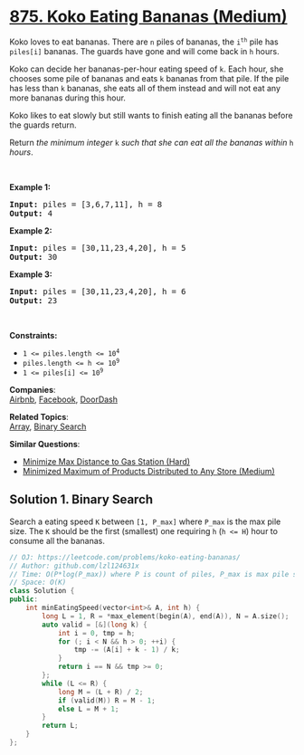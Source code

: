 # [875. Koko Eating Bananas (Medium)](https://leetcode.com/problems/koko-eating-bananas/)

<p>Koko loves to eat bananas. There are <code>n</code> piles of bananas, the <code>i<sup>th</sup></code> pile has <code>piles[i]</code> bananas. The guards have gone and will come back in <code>h</code> hours.</p>

<p>Koko can decide her bananas-per-hour eating speed of <code>k</code>. Each hour, she chooses some pile of bananas and eats <code>k</code> bananas from that pile. If the pile has less than <code>k</code> bananas, she eats all of them instead and will not eat any more bananas during this hour.</p>

<p>Koko likes to eat slowly but still wants to finish eating all the bananas before the guards return.</p>

<p>Return <em>the minimum integer</em> <code>k</code> <em>such that she can eat all the bananas within</em> <code>h</code> <em>hours</em>.</p>

<p>&nbsp;</p>
<p><strong>Example 1:</strong></p>

<pre><strong>Input:</strong> piles = [3,6,7,11], h = 8
<strong>Output:</strong> 4
</pre>

<p><strong>Example 2:</strong></p>

<pre><strong>Input:</strong> piles = [30,11,23,4,20], h = 5
<strong>Output:</strong> 30
</pre>

<p><strong>Example 3:</strong></p>

<pre><strong>Input:</strong> piles = [30,11,23,4,20], h = 6
<strong>Output:</strong> 23
</pre>

<p>&nbsp;</p>
<p><strong>Constraints:</strong></p>

<ul>
	<li><code>1 &lt;= piles.length &lt;= 10<sup>4</sup></code></li>
	<li><code>piles.length &lt;= h &lt;= 10<sup>9</sup></code></li>
	<li><code>1 &lt;= piles[i] &lt;= 10<sup>9</sup></code></li>
</ul>


**Companies**:  
[Airbnb](https://leetcode.com/company/airbnb), [Facebook](https://leetcode.com/company/facebook), [DoorDash](https://leetcode.com/company/doordash)

**Related Topics**:  
[Array](https://leetcode.com/tag/array/), [Binary Search](https://leetcode.com/tag/binary-search/)

**Similar Questions**:
* [Minimize Max Distance to Gas Station (Hard)](https://leetcode.com/problems/minimize-max-distance-to-gas-station/)
* [Minimized Maximum of Products Distributed to Any Store (Medium)](https://leetcode.com/problems/minimized-maximum-of-products-distributed-to-any-store/)

## Solution 1. Binary Search

Search a eating speed `K` between `[1, P_max]` where `P_max` is the max pile size. The `K` should be the first (smallest) one requiring `h` (`h <= H`) hour to consume all the bananas.

```cpp
// OJ: https://leetcode.com/problems/koko-eating-bananas/
// Author: github.com/lzl124631x
// Time: O(P*log(P_max)) where P is count of piles, P_max is max pile size.
// Space: O(K)
class Solution {
public:
    int minEatingSpeed(vector<int>& A, int h) {
        long L = 1, R = *max_element(begin(A), end(A)), N = A.size();
        auto valid = [&](long k) {
            int i = 0, tmp = h; 
            for (; i < N && h > 0; ++i) {
                tmp -= (A[i] + k - 1) / k;
            }
            return i == N && tmp >= 0;
        };
        while (L <= R) {
            long M = (L + R) / 2;
            if (valid(M)) R = M - 1;
            else L = M + 1;
        }
        return L;
    }
};
```